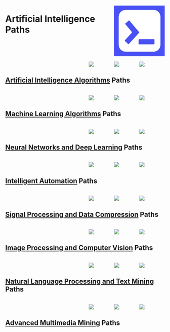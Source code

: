 <a href="https://educative.io/"><img align="right" width="160" src="/logos/educative.png"></img></a>

# Artificial Intelligence Paths

<br><br>

<br>
<a href="/educative-paths/artificial-intelligence/artificial-intelligence-algorithms.md"><img align="right" width="80" src="https://github.com/cs-MohamedAyman/cs-MohamedAyman/blob/master/repos-logos/computational-cognitive-science.png"></img></a>
<a href="/educative-paths/artificial-intelligence/artificial-intelligence-algorithms.md"><img align="right" width="80" src="https://github.com/cs-MohamedAyman/cs-MohamedAyman/blob/master/repos-logos/soft-computing.png"></img></a>
<a href="/educative-paths/artificial-intelligence/artificial-intelligence-algorithms.md"><img align="right" width="80" src="https://github.com/cs-MohamedAyman/cs-MohamedAyman/blob/master/repos-logos/artificial-intelligence.png"></img></a>
<br>

## [Artificial Intelligence Algorithms](/educative-paths/artificial-intelligence/artificial-intelligence-algorithms.md) Paths

<br>
<a href="/educative-paths/artificial-intelligence/machine-learning-algorithms.md"><img align="right" width="80" src="https://github.com/cs-MohamedAyman/cs-MohamedAyman/blob/master/repos-logos/unsupervised-learning.png"></img></a>
<a href="/educative-paths/artificial-intelligence/machine-learning-algorithms.md"><img align="right" width="80" src="https://github.com/cs-MohamedAyman/cs-MohamedAyman/blob/master/repos-logos/supervised-learning.png"></img></a>
<a href="/educative-paths/artificial-intelligence/machine-learning-algorithms.md"><img align="right" width="80" src="https://github.com/cs-MohamedAyman/cs-MohamedAyman/blob/master/repos-logos/machine-learning.png"></img></a>
<br>

## [Machine Learning Algorithms](/educative-paths/artificial-intelligence/machine-learning-algorithms.md) Paths

<br>
<a href="/educative-paths/artificial-intelligence/neural-networks-and-deep-learning.md"><img align="right" width="80" src="https://github.com/cs-MohamedAyman/cs-MohamedAyman/blob/master/repos-logos/generative-adversarial-network.png"></img></a>
<a href="/educative-paths/artificial-intelligence/neural-networks-and-deep-learning.md"><img align="right" width="80" src="https://github.com/cs-MohamedAyman/cs-MohamedAyman/blob/master/repos-logos/deep-learning.png"></img></a>
<a href="/educative-paths/artificial-intelligence/neural-networks-and-deep-learning.md"><img align="right" width="80" src="https://github.com/cs-MohamedAyman/cs-MohamedAyman/blob/master/repos-logos/neural-networks.png"></img></a>
<br>

## [Neural Networks and Deep Learning](/educative-paths/artificial-intelligence/neural-networks-and-deep-learning.md) Paths

<br>
<a href="/educative-paths/artificial-intelligence/intelligent-automation.md"><img align="right" width="80" src="https://github.com/cs-MohamedAyman/cs-MohamedAyman/blob/master/repos-logos/cognitive-automation.png"></img></a>
<a href="/educative-paths/artificial-intelligence/intelligent-automation.md"><img align="right" width="80" src="https://github.com/cs-MohamedAyman/cs-MohamedAyman/blob/master/repos-logos/robotics-process-automation.png"></img></a>
<a href="/educative-paths/artificial-intelligence/intelligent-automation.md"><img align="right" width="80" src="https://github.com/cs-MohamedAyman/cs-MohamedAyman/blob/master/repos-logos/process-mining.png"></img></a>
<br>

## [Intelligent Automation](/educative-paths/artificial-intelligence/intelligent-automation.md) Paths

<br>
<a href="/educative-paths/artificial-intelligence/signal-processing-and-data-compression.md"><img align="right" width="80" src="https://github.com/cs-MohamedAyman/cs-MohamedAyman/blob/master/repos-logos/differential-equations.png"></img></a>
<a href="/educative-paths/artificial-intelligence/signal-processing-and-data-compression.md"><img align="right" width="80" src="https://github.com/cs-MohamedAyman/cs-MohamedAyman/blob/master/repos-logos/signal-processing.png"></img></a>
<a href="/educative-paths/artificial-intelligence/signal-processing-and-data-compression.md"><img align="right" width="80" src="https://github.com/cs-MohamedAyman/cs-MohamedAyman/blob/master/repos-logos/data-compression.png"></img></a>
<br>

## [Signal Processing and Data Compression](/educative-paths/artificial-intelligence/signal-processing-and-data-compression.md) Paths

<br>
<a href="/educative-paths/artificial-intelligence/image-processing-and-computer-vision.md"><img align="right" width="80" src="https://github.com/cs-MohamedAyman/cs-MohamedAyman/blob/master/repos-logos/pattern-recognition.png"></img></a>
<a href="/educative-paths/artificial-intelligence/image-processing-and-computer-vision.md"><img align="right" width="80" src="https://github.com/cs-MohamedAyman/cs-MohamedAyman/blob/master/repos-logos/computer-vision.png"></img></a>
<a href="/educative-paths/artificial-intelligence/image-processing-and-computer-vision.md"><img align="right" width="80" src="https://github.com/cs-MohamedAyman/cs-MohamedAyman/blob/master/repos-logos/image-processing.png"></img></a>
<br>

## [Image Processing and Computer Vision](/educative-paths/artificial-intelligence/image-processing-and-computer-vision.md) Paths

<br>
<a href="/educative-paths/artificial-intelligence/natural-language-processing-and-text-mining.md"><img align="right" width="80" src="https://github.com/cs-MohamedAyman/cs-MohamedAyman/blob/master/repos-logos/text-mining.png"></img></a>
<a href="/educative-paths/artificial-intelligence/natural-language-processing-and-text-mining.md"><img align="right" width="80" src="https://github.com/cs-MohamedAyman/cs-MohamedAyman/blob/master/repos-logos/natural-language-processing.png"></img></a>
<a href="/educative-paths/artificial-intelligence/natural-language-processing-and-text-mining.md"><img align="right" width="80" src="https://github.com/cs-MohamedAyman/cs-MohamedAyman/blob/master/repos-logos/data-mining.png"></img></a>
<br>

## [Natural Language Processing and Text Mining](/educative-paths/artificial-intelligence/natural-language-processing-and-text-mining.md) Paths

<br>
<a href="/educative-paths/artificial-intelligence/advanced-multimedia-mining.md"><img align="right" width="80" src="https://github.com/cs-MohamedAyman/cs-MohamedAyman/blob/master/repos-logos/speech-processing.png"></img></a>
<a href="/educative-paths/artificial-intelligence/advanced-multimedia-mining.md"><img align="right" width="80" src="https://github.com/cs-MohamedAyman/cs-MohamedAyman/blob/master/repos-logos/machine-vision.png"></img></a>
<a href="/educative-paths/artificial-intelligence/advanced-multimedia-mining.md"><img align="right" width="80" src="https://github.com/cs-MohamedAyman/cs-MohamedAyman/blob/master/repos-logos/multimedia-mining.png"></img></a>
<br>

## [Advanced Multimedia Mining](/educative-paths/artificial-intelligence/advanced-multimedia-mining.md) Paths
